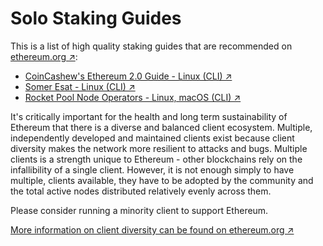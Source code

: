 # Solo Staking Guides

This is a list of high quality staking guides that are recommended on [ethereum.org ↗](https://ethereum.org/en/staking/solo/#staking-guides):

- [CoinCashew's Ethereum 2.0 Guide - Linux (CLI) ↗](https://www.coincashew.com/coins/overview-eth/guide-or-how-to-setup-a-validator-on-eth2-mainnet)
- [Somer Esat - Linux (CLI) ↗](https://github.com/SomerEsat/ethereum-staking-guides)
- [Rocket Pool Node Operators - Linux, macOS (CLI) ↗](https://docs.rocketpool.net/guides/node/responsibilities)

It's critically important for the health and long term sustainability of Ethereum that there is a diverse and balanced client ecosystem. Multiple, independently developed and maintained clients exist because client diversity makes the network more resilient to attacks and bugs. Multiple clients is a strength unique to Ethereum - other blockchains rely on the infallibility of a single client. However, it is not enough simply to have multiple, clients available, they have to be adopted by the community and the total active nodes distributed relatively evenly across them.

Please consider running a minority client to support Ethereum.

[More information on client diversity can be found on ethereum.org ↗](https://ethereum.org/en/developers/docs/nodes-and-clients/client-diversity/)
